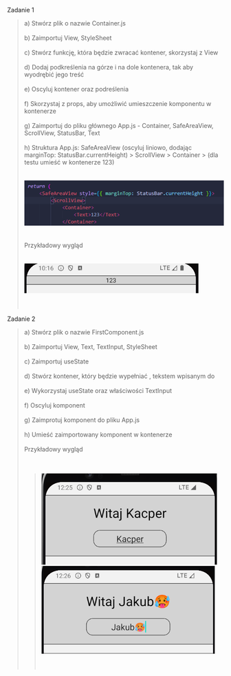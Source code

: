 Zadanie 1
> a) Stwórz plik o nazwie Container.js <br><br>
> b) Zaimportuj View, StyleSheet <br><br>
> c) Stwórz funkcję, która będzie zwracać kontener, skorzystaj z View <br><br>
> d) Dodaj podkreślenia na górze i na dole kontenera, tak aby wyodrębić jego treść <br><br>
> e) Oscyluj kontener oraz podreślenia <br><br>
> f) Skorzystaj z props, aby umożliwić umieszczenie komponentu w kontenerze <br><br>
> g) Zaimportuj do pliku głównego App.js - Container, SafeAreaView, ScrollView, StatusBar, Text <br><br>
> h) Struktura  App.js: SafeAreaView (oscyluj liniowo, dodając marginTop: StatusBar.currentHeight) > ScrollView > Container > (dla testu umieść w kontenerze <Text>123</Text>) <br><br><br>
>![Struktura](img1.png) <br><br><br>
>Przykładowy wygląd <br><br><br>
>![Kontener](container.png) <br><br><br>

Zadanie 2
> a) Stwórz plik o nazwie FirstComponent.js <br><br>
> b) Zaimportuj View, Text, TextInput, StyleSheet <br><br>
> c) Zaimportuj useState <br><br>
> d) Stwórz kontener, który będzie wypełniać <Text>, tekstem wpisanym do <TextInput> <br><br>
> e) Wykorzystaj useState oraz właściwości TextInput <br><br>
> f) Oscyluj komponent <br><br>
> g) Zaimprotuj komponent do pliku App.js <br><br>
> h) Umieść zaimportowany komponent w kontenerze <br><br>
> Przykładowy wygląd <br><br><br>
> >![TextInput](img2.png)
> >![TextInput](img3.png) <br><br><br>


